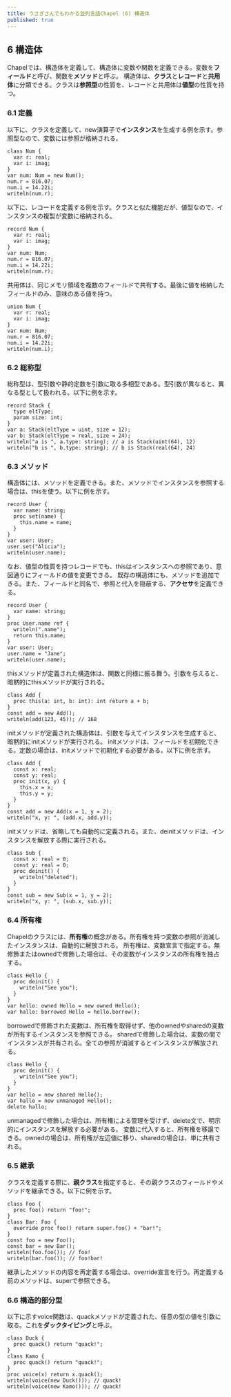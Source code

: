 ```yaml
---
title: うさぎさんでもわかる並列言語Chapel (6) 構造体
published: true
---
```

## 6 構造体

Chapelでは、構造体を定義して、構造体に変数や関数を定義できる。変数を**フィールド**と呼び、関数を**メソッド**と呼ぶ。
構造体は、**クラス**と**レコード**と**共用体**に分類できる。クラスは**参照型**の性質を、レコードと共用体は**値型**の性質を持つ。

### 6.1 定義

以下に、クラスを定義して、new演算子で**インスタンス**を生成する例を示す。参照型なので、変数には参照が格納される。

```
class Num {
  var r: real;
  var i: imag;
}
var num: Num = new Num();
num.r = 816.07;
num.i = 14.22i;
writeln(num.r);
```

以下に、レコードを定義する例を示す。クラスと似た機能だが、値型なので、インスタンスの複製が変数に格納される。

```
record Num {
  var r: real;
  var i: imag;
}
var num: Num;
num.r = 816.07;
num.i = 14.22i;
writeln(num.r);
```

共用体は、同じメモリ領域を複数のフィールドで共有する。最後に値を格納したフィールドのみ、意味のある値を持つ。

```
union Num {
  var r: real;
  var i: imag;
}
var num: Num;
num.r = 816.07;
num.i = 14.22i;
writeln(num.i);
```

### 6.2 総称型

総称型は、型引数や静的定数を引数に取る多相型である。型引数が異なると、異なる型として扱われる。以下に例を示す。

```
record Stack {
  type eltType;
  param size: int;
}
var a: Stack(eltType = uint, size = 12);
var b: Stack(eltType = real, size = 24);
writeln("a is ", a.type: string); // a is Stack(uint(64), 12)
writeln("b is ", b.type: string); // b is Stack(real(64), 24)
```

### 6.3 メソッド

構造体には、メソッドを定義できる。また、メソッドでインスタンスを参照する場合は、thisを使う。以下に例を示す。

```
record User {
  var name: string;
  proc set(name) {
    this.name = name;
  }
}
var user: User;
user.set("Alicia");
writeln(user.name);
```

なお、値型の性質を持つレコードでも、thisはインスタンスへの参照であり、意図通りにフィールドの値を変更できる。
既存の構造体にも、メソッドを追加できる。また、フィールドと同名で、参照と代入を隠蔽する、**アクセサ**を定義できる。

```
record User {
  var name: string;
}
proc User.name ref {
  writeln(".name");
  return this.name;
}
var user: User;
user.name = "Jane";
writeln(user.name);
```

thisメソッドが定義された構造体は、関数と同様に振る舞う。引数を与えると、暗黙的にthisメソッドが実行される。

```
class Add {
  proc this(a: int, b: int): int return a + b;
}
const add = new Add();
writeln(add(123, 45)); // 168
```

initメソッドが定義された構造体は、引数を与えてインスタンスを生成すると、暗黙的にinitメソッドが実行される。
initメソッドは、フィールドを初期化できる。定数の場合は、initメソッドで初期化する必要がある。以下に例を示す。

```
class Add {
  const x: real;
  const y: real;
  proc init(x, y) {
    this.x = x;
    this.y = y;
  }
}
const add = new Add(x = 1, y = 2);
writeln("x, y: ", (add.x, add.y));
```

initメソッドは、省略しても自動的に定義される。また、deinitメソッドは、インスタンスを解放する際に実行される。

```
class Sub {
  const x: real = 0;
  const y: real = 0;
  proc deinit() {
    writeln("deleted");
  }
}
const sub = new Sub(x = 1, y = 2);
writeln("x, y: ", (sub.x, sub.y));
```

### 6.4 所有権

Chapelのクラスには、**所有権**の概念がある。所有権を持つ変数の参照が消滅したインスタンスは、自動的に解放される。
所有権は、変数宣言で指定する。無修飾またはownedで修飾した場合は、その変数がインスタンスの所有権を独占する。

```
class Hello {
  proc deinit() {
    writeln("See you");
  }
}
var hello: owned Hello = new owned Hello();
var hallo: borrowed Hello = hello.borrow();
```

borrowedで修飾された変数は、所有権を取得せず、他のownedやsharedの変数が所有するインスタンスを参照できる。
sharedで修飾した場合は、変数の間でインスタンスが共有される。全ての参照が消滅するとインスタンスが解放される。

```
class Hello {
  proc deinit() {
    writeln("See you");
  }
}
var hello = new shared Hello();
var hallo = new unmanaged Hello();
delete hallo;
```

unmanagedで修飾した場合は、所有権による管理を受けず、delete文で、明示的にインスタンスを解放する必要がある。
変数に代入すると、所有権を移譲できる。ownedの場合は、所有権が左辺値に移り、sharedの場合は、単に共有される。

### 6.5 継承

クラスを定義する際に、**親クラス**を指定すると、その親クラスのフィールドやメソッドを継承できる。以下に例を示す。

```
class Foo {
  proc foo() return "foo!";
}
class Bar: Foo {
  override proc foo() return super.foo() + "bar!";
}
const foo = new Foo();
const bar = new Bar();
writeln(foo.foo()); // foo!
writeln(bar.foo()); // foo!bar!
```

継承したメソッドの内容を再定義する場合は、override宣言を行う。再定義する前のメソッドは、superで参照できる。

### 6.6 構造的部分型

以下に示すvoice関数は、quackメソッドが定義された、任意の型の値を引数に取る。これを**ダックタイピング**と呼ぶ。

```
class Duck {
  proc quack() return "quack!";
}
class Kamo {
  proc quack() return "quack!";
}
proc voice(x) return x.quack();
writeln(voice(new Duck())); // quack!
writeln(voice(new Kamo())); // quack!
```

